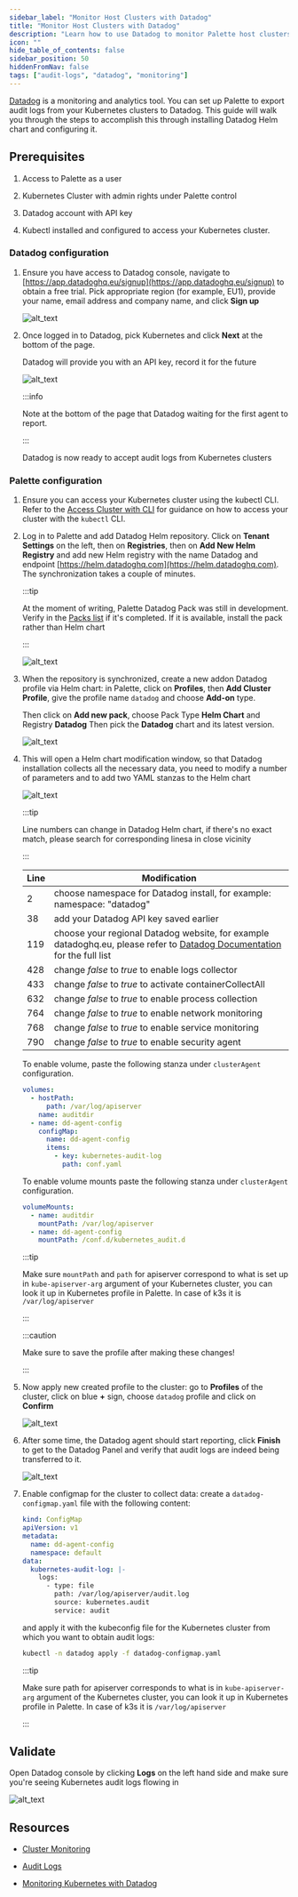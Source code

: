 ```yaml
---
sidebar_label: "Monitor Host Clusters with Datadog"
title: "Monitor Host Clusters with Datadog"
description: "Learn how to use Datadog to monitor Palette host clusters."
icon: ""
hide_table_of_contents: false
sidebar_position: 50
hiddenFromNav: false
tags: ["audit-logs", "datadog", "monitoring"]
---
```


[Datadog](https://www.datadoghq.com/) is a monitoring and analytics tool. You can set up Palette to export audit logs
from your Kubernetes clusters to Datadog. This guide will walk you through the steps to accomplish this through
installing Datadog Helm chart and configuring it.

## Prerequisites

1. Access to Palette as a user

2. Kubernetes Cluster with admin rights under Palette control

3. Datadog account with API key

4. Kubectl installed and configured to access your Kubernetes cluster.

### Datadog configuration

1. Ensure you have access to Datadog console, navigate to
   [https://app.datadoghq.eu/signup](https://app.datadoghq.eu/signup) to obtain a free trial. Pick appropriate region
   (for example, EU1), provide your name, email address and company name, and click **Sign up**

   ![alt_text](/datadog/audit-logs_datadog-01_datadog_signup.webp "Datadog Signup")

2. Once logged in to Datadog, pick Kubernetes and click **Next** at the bottom of the page.

   Datadog will provide you with an API key, record it for the future

   ![alt_text](/datadog/audit-logs_datadog-02_datadog_apikey.webp "Datadog APIkey")

   :::info

   Note at the bottom of the page that Datadog waiting for the first agent to report.

   :::

   Datadog is now ready to accept audit logs from Kubernetes clusters

### Palette configuration

1. Ensure you can access your Kubernetes cluster using the kubectl CLI. Refer to the
   [Access Cluster with CLI](../clusters/cluster-management/palette-webctl.md) for guidance on how to access your
   cluster with the `kubectl` CLI.

2. Log in to Palette and add Datadog Helm repository. Click on **Tenant Settings** on the left, then on **Registries**, then
   on **Add New Helm Registry** and add new Helm registry with the name Datadog and endpoint
   [https://helm.datadoghq.com](https://helm.datadoghq.com). The synchronization takes a couple of minutes.

   :::tip

   At the moment of writing, Palette Datadog Pack was still in development. Verify in the
   [Packs list](https://docs.spectrocloud.com/integrations/) if it's completed. If it is available, install the pack
   rather than Helm chart

   :::

   ![alt_text](/datadog/audit-logs_datadog-03_helm_repository.webp "Helm Repository")

3. When the repository is synchronized, create a new addon Datadog profile via Helm chart: in Palette, click on
   **Profiles**, then **Add Cluster Profile**, give the profile name `datadog` and choose **Add-on** type.

   Then click on **Add new pack**, choose Pack Type **Helm Chart** and Registry **Datadog** Then pick the **Datadog**
   chart and its latest version.

   ![alt_text](/datadog/audit-logs_datadog-04_helm_chart.webp "Helm Chart")

4. This will open a Helm chart modification window, so that Datadog installation collects all the necessary data, you
   need to modify a number of parameters and to add two YAML stanzas to the Helm chart

   ![alt_text](/datadog/audit-logs_datadog-05_helm_modifications.webp "Helm modifications")

   :::tip

   Line numbers can change in Datadog Helm chart, if there's no exact match, please search for corresponding linesa in
   close vicinity

   :::

   | **Line** | **Modification**                                                                                                                                       |
   | -------- | ------------------------------------------------------------------------------------------------------------------------------------------------------ |
   | 2        | choose namespace for Datadog install, for example: namespace: "datadog"                                                                                |
   | 38       | add your Datadog API key saved earlier                                                                                                                 |
   | 119      | choose your regional Datadog website, for example datadoghq.eu, please refer to [Datadog Documentation](https://docs.datadoghq.com/) for the full list |
   | 428      | change _false_ to _true_ to enable logs collector                                                                                                      |
   | 433      | change _false_ to _true_ to activate containerCollectAll                                                                                               |
   | 632      | change _false_ to _true_ to enable process collection                                                                                                  |
   | 764      | change _false_ to _true_ to enable network monitoring                                                                                                  |
   | 768      | change _false_ to _true_ to enable service monitoring                                                                                                  |
   | 790      | change _false_ to _true_ to enable security agent                                                                                                      |

   To enable volume, paste the following stanza under `clusterAgent` configuration.

   ```yaml
   volumes:
     - hostPath:
         path: /var/log/apiserver
       name: auditdir
     - name: dd-agent-config
       configMap:
         name: dd-agent-config
         items:
           - key: kubernetes-audit-log
             path: conf.yaml
   ```

   To enable volume mounts paste the following stanza under `clusterAgent` configuration.

   ```yaml
   volumeMounts:
     - name: auditdir
       mountPath: /var/log/apiserver
     - name: dd-agent-config
       mountPath: /conf.d/kubernetes_audit.d
   ```

   :::tip

   Make sure `mountPath` and `path` for apiserver correspond to what is set up in `kube-apiserver-arg` argument of your
   Kubernetes cluster, you can look it up in Kubernetes profile in Palette. In case of k3s it is `/var/log/apiserver`

   :::

   :::caution

   Make sure to save the profile after making these changes!

   :::

5. Now apply new created profile to the cluster: go to **Profiles** of the cluster, click on blue **+** sign, choose
   `datadog` profile and click on **Confirm**

   ![alt_text](/datadog/audit-logs_datadog-06_profile_confirm.webp "Profile")

6. After some time, the Datadog agent should start reporting, click **Finish** to get to the Datadog Panel and verify
   that audit logs are indeed being transferred to it.

   ![alt_text](/datadog/audit-logs_datadog-07_datadog_agent.webp "Datadog agent")

7. Enable configmap for the cluster to collect data: create a `datadog-configmap.yaml` file with the following content:

   ```yaml
   kind: ConfigMap
   apiVersion: v1
   metadata:
     name: dd-agent-config
     namespace: default
   data:
     kubernetes-audit-log: |-
       logs:
         - type: file
           path: /var/log/apiserver/audit.log
           source: kubernetes.audit
           service: audit
   ```

   and apply it with the kubeconfig file for the Kubernetes cluster from which you want to obtain audit logs:

   ```bash
   kubectl -n datadog apply -f datadog-configmap.yaml
   ```

   :::tip

   Make sure path for apiserver corresponds to what is in `kube-apiserver-arg` argument of the Kubernetes cluster, you
   can look it up in Kubernetes profile in Palette. In case of k3s it is `/var/log/apiserver`

   :::

## Validate

Open Datadog console by clicking **Logs** on the left hand side and make sure you're seeing Kubernetes audit logs
flowing in

![alt_text](/datadog/audit-logs_datadog-08_datadog_example.webp "Datadog Example")

## Resources

- [Cluster Monitoring](../clusters/cluster-management/monitoring/monitoring.md)

- [Audit Logs](./audit-logs.md)

- [Monitoring Kubernetes with Datadog](https://www.datadoghq.com/blog/monitoring-kubernetes-with-datadog/)
